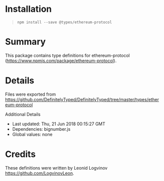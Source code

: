 # Installation
> `npm install --save @types/ethereum-protocol`

# Summary
This package contains type definitions for ethereum-protocol (https://www.npmjs.com/package/ethereum-protocol).

# Details
Files were exported from https://github.com/DefinitelyTyped/DefinitelyTyped/tree/master/types/ethereum-protocol

Additional Details
 * Last updated: Thu, 21 Jun 2018 00:15:27 GMT
 * Dependencies: bignumber.js
 * Global values: none

# Credits
These definitions were written by Leonid Logvinov <https://github.com/LogvinovLeon>.
